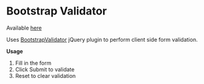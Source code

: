 # Bootstrap Validator

Available [here](https://btcellnet.z6.web.core.windows.net/validator)

Uses [BootstrapValidator](https://www.npmjs.com/package/bootstrapvalidator) jQuery plugin to 
perform client side form validation.

**Usage**
1. Fill in the form
2. Click Submit to validate
3. Reset to clear validation
